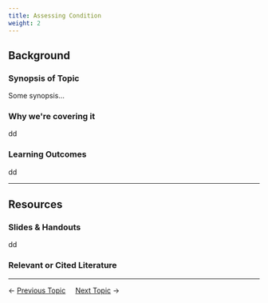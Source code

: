 ```yaml
---
title: Assessing Condition
weight: 2
---
```


## Background

### Synopsis of Topic
Some synopsis...

### Why we're covering it
dd

### Learning Outcomes
dd

------
## Resources

### Slides & Handouts
dd

### Relevant or Cited Literature



----
← [Previous Topic](2_Restoration_Process)      &nbsp;&nbsp;&nbsp;          [Next Topic](4_Management_Objectives) →